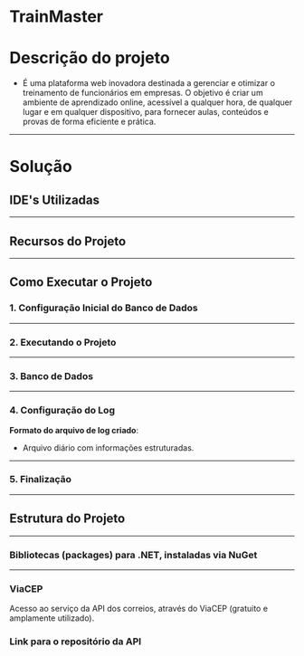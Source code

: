 # TrainMaster

# **Descrição do projeto**
- É uma plataforma web inovadora destinada a gerenciar e otimizar o treinamento de funcionários em empresas. O objetivo é criar um ambiente de aprendizado online, acessível
a qualquer hora, de qualquer lugar e em qualquer dispositivo, para fornecer aulas, conteúdos e provas de forma eficiente e prática.
---
# **Solução**

## **IDE's Utilizadas**
---
## **Recursos do Projeto** 
---
## **Como Executar o Projeto**
### **1. Configuração Inicial do Banco de Dados**

---
### **2. Executando o Projeto**
---
### **3. Banco de Dados**
---
### **4. Configuração do Log**
**Formato do arquivo de log criado**:
- Arquivo diário com informações estruturadas.
---
### **5. Finalização**
---
## **Estrutura do Projeto**
---
### **Bibliotecas (packages) para .NET, instaladas via NuGet**
---
### **ViaCEP**
Acesso ao serviço da API dos correios, através do ViaCEP (gratuito e amplamente utilizado).
### **Link para o repositório da API**
